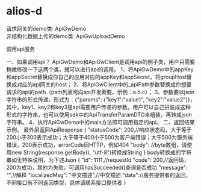 # alios-d
请求网关的demo类:  ApiGwDemo    
非结构化数据上传的demo类: ApiGwUploadDemo

调用api服务

一、如果调用api？
ApiGwDemo和ApiGwClient是调用api的例子类，用户只需要稍微修改一下这两个类，就可以进行api的调用。
1、将ApiGwDemo中的appKey和appSecret替换成你自己的应用对应的appKey和appSecret，将groupHost替换成对应的api网关的host；
2、将ApiGwClient中的_apiPath参数替换成你想要请求的api的path（path列表可向api开发索要，示例：a.b.c）；
3、参数要以json字符串的形式传递，形式为：{"params": {"key1":"value1", "key2":"value2"}}，其中，key1、key2和key3是api需要用户传递的参数。用户可以自己拼装成这种形式的字符串，也可以使用sdk中的ApiTransferParamDTO来组装，再转成json字符串。
4、执行ApiGwDemo中的main方法即可调用指定的api。
二、返回结果示例。
最外层返回ApiResponse
{
	"statusCode": 200,//响应状态码，大于等于200小于300表示成功；大于等于400小于500为客户端错误；大于500为服务端错误。200表示成功，errorCode同HTTP，例如404
	"body": //byte数组，请使用new String(response.getBody(), "utf-8")转换成String
}
body转换成的字符串如无特殊说明，为下述Json
{
	"id": 1111,//requestId
	"code": 200,//返回码，200为成功，其他为失败，可调用hasSucceeded()查询是否成功
	"message": "",//解释
	"localizedMsg": "中文描述",//中文描述
	"data"://服务提供者的返回，不同接口有不同返回类型，具体请联系接口提供者
}

